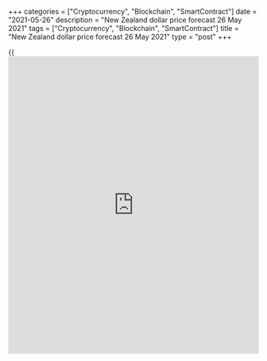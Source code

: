 +++
categories = ["Cryptocurrency", "Blockchain", "SmartContract"]
date = "2021-05-26"
description = "New Zealand dollar price forecast 26 May 2021"
tags = ["Cryptocurrency", "Blockchain", "SmartContract"]
title = "New Zealand dollar price forecast 26 May 2021"
type = "post"
+++

{{<iframe id="large-banner" src="https://www.bounty.group/#slide=19.0" width="100%" height="600" scrolling="no" style="border: 0px solid rgb(216, 221, 230); border-radius: 3px;">}}

2021-05-26

2021-05-26

Kiwi prepared a surprise. Forecast as of 26.05.2021Dmitri Demidenko

While New Zealand tops the Bloomberg pandemic resilience rating, its
central bank is set to normalize monetary [policy](https://www.fintechee.com/policy/) ahead of the Fed. What
will this mean for [NZDUSD][1] and [AUDNZD][2]? Let us discuss the Forex
outlook and make up a trading plan.

## Quarterly New Zealand dollar fundamental forecast

Investors are used to the fact that central banks do not act alone, they
move like a pack led by the Fed. As soon as some wolf-regulator
separates from the pack, the attention to its currency increases. This
was the case with the Canadian dollar and the Norwegian krone in
connection with the intentions of Ottawa and Oslo to go against the Fed
and normalize monetary [policy](https://www.fintechee.com/policy/) before the US regulator. The Reserve Bank
of New Zealand is ready to become the next renegade. This turned out to
be a real surprise not only for the NZD but for the entire Forex market.

At its May meeting, RBNZ officials made it clear that the bank could
raise its key interest rate in September 2022. The RBNZ expects the cash
rate to reach 1.5% and 1.78% by the end of 2023 and 2024, respectively.
This fact fuels the expectation that the recent New Zealand positive
economic data will push the central bank to tighten monetary [policy](https://www.fintechee.com/policy/).
This applies to the growth of April business activity in the service
sector from 52.9 to 61.2, the highest level since 2009; acceleration of
producer prices in the first quarter from 0.1% to 2.1%; retail sales
growth of 2.5% QoQ in January-March, as well as a significant
improvement in the trade balance in April.

It should be noted that New Zealand tops the Bloomberg coronavirus
resistance rating. For comparison, Australia is 3rd, China - 9th, Great
Britain - 11th, and the US - 13th. Wellington's success has a positive
effect on the country's economy. At the same time, the introduction of
restrictions by Canberra in connection with the new COVID-19 outbreak
serves as one of the bearish drivers for [AUDNZD][2].

The facts that New Zealand is successfully fighting the pandemic, and
its central bank decided to separate from the pack and follow the
example of the central banks of Canada and Norway, allow us to consider
the Kiwi rate undervalued. Even though the vaccination rate in New
Zealand is still rather low, the number the infections and death rates
are very low.

### Currencies and vaccination rates

 _Source: Reuters._

Unlike Australia, New Zealand is too small to wage a trade war with
China, and Fonterra's positive outlook for milk prices in 2022 is good
[news](https://www.letsplayfx.com/blog/forex-news-website/) for the Kiwi’s economy and currency. While Beijing is limited to
only verbal warnings, since Canberra is quite successful in diversifying
its sales markets, nevertheless, the very fact of tense diplomatic
relations with the main trading partner discourages the AUDNZD bulls.

### Quarterly [NZDUSD][1] and [AUDNZD][2] trading plan

In my opinion, the rise of the New Zealand dollar in response to RBNZ's
hawkish stance is just the beginning. Leaving the pack will close the
Kiwi's lag behind the Canadian dollar and the Norwegian krone in the
race for the G10 performer of the year. In such conditions, the
[AUDNZD][2] pair risks falling to the zone of 1.049-1.0515 within the
next three months. I recommend selling the pair. If the [NZDUSD][1]
bulls manage to consolidate the price above 0.7275, the likelihood of
the rally continuation to 0.744 and 0.7525 will increase significantly,
which creates preconditions for the longs formation.



## Price chart of NZDUSD in real time mode

The content of this article reflects the author’s opinion and does not
necessarily reflect the official position of LiteForex. The material
published on this page is provided for informational purposes only and
should not be considered as the provision of investment advice for the
purposes of Directive 2004/39/EC.

Rate this article:

{{value}}

( {{count}} {{title}} )

   1. my.liteforex.com/trading/chart?symbol=NZDUSD&returnUrl=true
   2. my.liteforex.com/trading/chart?symbol=AUDNZD&returnUrl=true